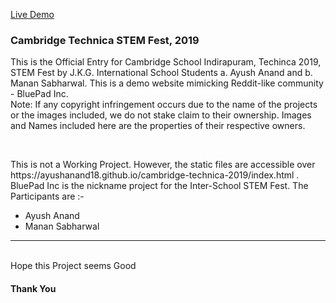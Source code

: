 <a href="ayushanand18.github.io/cambridge-technica-2019/index.html"> Live Demo </a> 
<h3>Cambridge Technica STEM Fest, 2019</h3>

<p>This is the Official Entry for Cambridge School Indirapuram, Techinca 2019, STEM Fest by J.K.G. International School Students a. Ayush Anand and b. Manan Sabharwal. This is a demo website mimicking Reddit-like community - BluePad Inc. 
<br/> Note: If any copyright infringement occurs due to the name of the projects or the images included, we do not stake claim to their ownership. Images and Names included here are the properties of their respective owners.</p>
<br/>
<p>
This is not a Working Project. However, the static files are accessible over https://ayushanand18.github.io/cambridge-technica-2019/index.html .<br/>
BluePad Inc is the nickname project for the Inter-School STEM Fest. The Participants are :-
<ul>
    <li> Ayush Anand </li>
    <li> Manan Sabharwal </li>
</ul>
<hr color="black">
<br/>
Hope this Project seems Good

<h4> Thank You </h4>